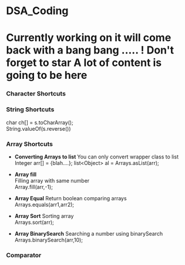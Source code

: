 # DSA_Coding

# Currently working on it will come back with a bang bang ..... ! Don't forget to star  A lot of content is going to be here 
### Character Shortcuts


### String Shortcuts
<!-- s is consider as String -->
char ch[] = s.toCharArray();  
String.valueOf(s.reverse())


### Array Shortcuts
- <strong> Converting Arrays to list </strong>
You can only convert wrapper class to list
Integer arr[] = {blah....};
list\<Object> al = Arrays.asList(arr);

- <b>Array fill</b>  
Filling array with same number  
Array.fill(arr,-1); 
- <b>Array Equal</b> 
Return boolean comparing arrays  
Arrays.equals(arr1,arr2); 
- <b>Array Sort</b> 
Sorting array  
Arrays.sort(arr);  
- <b>Array BinarySearch</b>
Searching a number using binarySearch  
Arrays.binarySearch(arr,10);



### Comparator 
 <!-- Mainly used in sorting object inside data  -->
